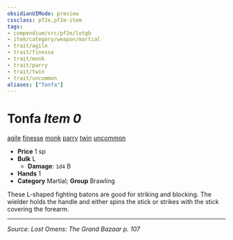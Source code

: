 ```yaml
---
obsidianUIMode: preview
cssclass: pf2e,pf2e-item
tags:
- compendium/src/pf2e/lotgb
- item/category/weapon/martial
- trait/agile
- trait/finesse
- trait/monk
- trait/parry
- trait/twin
- trait/uncommon
aliases: ["Tonfa"]
---
```

# Tonfa *Item 0*  
[agile](agile.md "Agile Weapon Trait")  [finesse](finesse.md "Finesse Weapon Trait")  [monk](Reference/Rules/Traits/monk.md "Monk Class Trait")  [parry](parry.md "Parry Weapon Trait")  [twin](twin.md "Twin Weapon Trait")  [uncommon](uncommon.md "Uncommon Rarity Trait")  

- **Price** 1 sp
- **Bulk** L
  - **Damage**: `1d4` B
- **Hands** 1
- **Category** Martial; **Group** Brawling 

These L-shaped fighting batons are good for striking and blocking. The wielder holds the handle and either spins the stick or strikes with the stick covering the forearm.


---
*Source: Lost Omens: The Grand Bazaar p. 107*